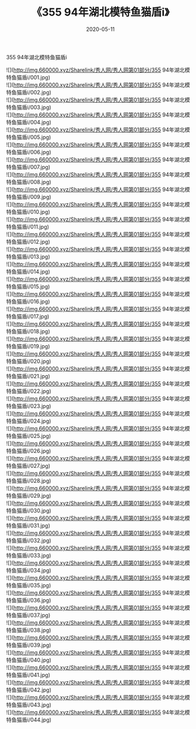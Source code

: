 ﻿---
layout: post
title:  《355 94年湖北模特鱼猫盾i》
date:   2020-05-11
img: http://img.660000.xyz/Sharelink/秀人网/秀人网第01部分/355 94年湖北模特鱼猫盾i/000.jpg
categories: [美女, 清纯, 唯美]
---

355 94年湖北模特鱼猫盾i

  ![](http://img.660000.xyz/Sharelink/秀人网/秀人网第01部分/355 94年湖北模特鱼猫盾i/001.jpg) <br> ![](http://img.660000.xyz/Sharelink/秀人网/秀人网第01部分/355 94年湖北模特鱼猫盾i/002.jpg) <br> ![](http://img.660000.xyz/Sharelink/秀人网/秀人网第01部分/355 94年湖北模特鱼猫盾i/003.jpg) <br> ![](http://img.660000.xyz/Sharelink/秀人网/秀人网第01部分/355 94年湖北模特鱼猫盾i/004.jpg) <br> ![](http://img.660000.xyz/Sharelink/秀人网/秀人网第01部分/355 94年湖北模特鱼猫盾i/005.jpg) <br> ![](http://img.660000.xyz/Sharelink/秀人网/秀人网第01部分/355 94年湖北模特鱼猫盾i/006.jpg) <br> ![](http://img.660000.xyz/Sharelink/秀人网/秀人网第01部分/355 94年湖北模特鱼猫盾i/007.jpg) <br> ![](http://img.660000.xyz/Sharelink/秀人网/秀人网第01部分/355 94年湖北模特鱼猫盾i/008.jpg) <br> ![](http://img.660000.xyz/Sharelink/秀人网/秀人网第01部分/355 94年湖北模特鱼猫盾i/009.jpg) <br> ![](http://img.660000.xyz/Sharelink/秀人网/秀人网第01部分/355 94年湖北模特鱼猫盾i/010.jpg) <br> ![](http://img.660000.xyz/Sharelink/秀人网/秀人网第01部分/355 94年湖北模特鱼猫盾i/011.jpg) <br> ![](http://img.660000.xyz/Sharelink/秀人网/秀人网第01部分/355 94年湖北模特鱼猫盾i/012.jpg) <br> ![](http://img.660000.xyz/Sharelink/秀人网/秀人网第01部分/355 94年湖北模特鱼猫盾i/013.jpg) <br> ![](http://img.660000.xyz/Sharelink/秀人网/秀人网第01部分/355 94年湖北模特鱼猫盾i/014.jpg) <br> ![](http://img.660000.xyz/Sharelink/秀人网/秀人网第01部分/355 94年湖北模特鱼猫盾i/015.jpg) <br> ![](http://img.660000.xyz/Sharelink/秀人网/秀人网第01部分/355 94年湖北模特鱼猫盾i/016.jpg) <br> ![](http://img.660000.xyz/Sharelink/秀人网/秀人网第01部分/355 94年湖北模特鱼猫盾i/017.jpg) <br> ![](http://img.660000.xyz/Sharelink/秀人网/秀人网第01部分/355 94年湖北模特鱼猫盾i/018.jpg) <br> ![](http://img.660000.xyz/Sharelink/秀人网/秀人网第01部分/355 94年湖北模特鱼猫盾i/019.jpg) <br> ![](http://img.660000.xyz/Sharelink/秀人网/秀人网第01部分/355 94年湖北模特鱼猫盾i/020.jpg) <br> ![](http://img.660000.xyz/Sharelink/秀人网/秀人网第01部分/355 94年湖北模特鱼猫盾i/021.jpg) <br> ![](http://img.660000.xyz/Sharelink/秀人网/秀人网第01部分/355 94年湖北模特鱼猫盾i/022.jpg) <br> ![](http://img.660000.xyz/Sharelink/秀人网/秀人网第01部分/355 94年湖北模特鱼猫盾i/023.jpg) <br> ![](http://img.660000.xyz/Sharelink/秀人网/秀人网第01部分/355 94年湖北模特鱼猫盾i/024.jpg) <br> ![](http://img.660000.xyz/Sharelink/秀人网/秀人网第01部分/355 94年湖北模特鱼猫盾i/025.jpg) <br> ![](http://img.660000.xyz/Sharelink/秀人网/秀人网第01部分/355 94年湖北模特鱼猫盾i/026.jpg) <br> ![](http://img.660000.xyz/Sharelink/秀人网/秀人网第01部分/355 94年湖北模特鱼猫盾i/027.jpg) <br> ![](http://img.660000.xyz/Sharelink/秀人网/秀人网第01部分/355 94年湖北模特鱼猫盾i/028.jpg) <br> ![](http://img.660000.xyz/Sharelink/秀人网/秀人网第01部分/355 94年湖北模特鱼猫盾i/029.jpg) <br> ![](http://img.660000.xyz/Sharelink/秀人网/秀人网第01部分/355 94年湖北模特鱼猫盾i/030.jpg) <br> ![](http://img.660000.xyz/Sharelink/秀人网/秀人网第01部分/355 94年湖北模特鱼猫盾i/031.jpg) <br> ![](http://img.660000.xyz/Sharelink/秀人网/秀人网第01部分/355 94年湖北模特鱼猫盾i/032.jpg) <br> ![](http://img.660000.xyz/Sharelink/秀人网/秀人网第01部分/355 94年湖北模特鱼猫盾i/033.jpg) <br> ![](http://img.660000.xyz/Sharelink/秀人网/秀人网第01部分/355 94年湖北模特鱼猫盾i/034.jpg) <br> ![](http://img.660000.xyz/Sharelink/秀人网/秀人网第01部分/355 94年湖北模特鱼猫盾i/035.jpg) <br> ![](http://img.660000.xyz/Sharelink/秀人网/秀人网第01部分/355 94年湖北模特鱼猫盾i/036.jpg) <br> ![](http://img.660000.xyz/Sharelink/秀人网/秀人网第01部分/355 94年湖北模特鱼猫盾i/037.jpg) <br> ![](http://img.660000.xyz/Sharelink/秀人网/秀人网第01部分/355 94年湖北模特鱼猫盾i/038.jpg) <br> ![](http://img.660000.xyz/Sharelink/秀人网/秀人网第01部分/355 94年湖北模特鱼猫盾i/039.jpg) <br> ![](http://img.660000.xyz/Sharelink/秀人网/秀人网第01部分/355 94年湖北模特鱼猫盾i/040.jpg) <br> ![](http://img.660000.xyz/Sharelink/秀人网/秀人网第01部分/355 94年湖北模特鱼猫盾i/041.jpg) <br> ![](http://img.660000.xyz/Sharelink/秀人网/秀人网第01部分/355 94年湖北模特鱼猫盾i/042.jpg) <br> ![](http://img.660000.xyz/Sharelink/秀人网/秀人网第01部分/355 94年湖北模特鱼猫盾i/043.jpg) <br> ![](http://img.660000.xyz/Sharelink/秀人网/秀人网第01部分/355 94年湖北模特鱼猫盾i/044.jpg) <br>